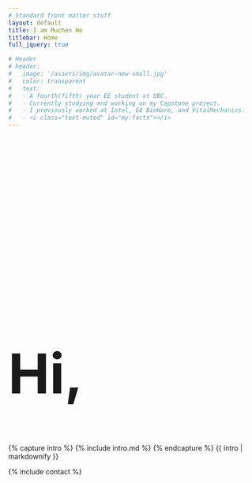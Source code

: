 ```yaml
---
# Standard front matter stuff
layout: default
title: I am Muchen He
titlebar: Home
full_jquery: true

# Header
# header:
#   image: '/assets/img/avatar-new-small.jpg'
#   color: transparent
#   text:
#   - A fourth(fifth) year EE student at UBC.
#   - Currently studying and working on my Capstone project.
#   - I previously worked at Intel, EA BioWare, and VitalMechanics.
#   - <i class="text-muted" id="my-facts"></i>
---
```


<style>
#headshot-img {
    background-image: url("/assets/img/light-512.jpeg");
    background-size: cover;
    width: 100%;
    max-width: 256px;
    margin-bottom: 2em;
}
#headshot-img::after {
    content: "";
    display: block;
    padding-bottom: 100%;
}
@media (prefers-color-scheme: dark) {
    #headshot-img {
        background-image: url("/assets/img/dark-512.jpeg");
    }
}
</style>

<div class="row">
    <div class="col-md-4">
        <div id="headshot-img"></div>
    </div>
    <div class="col-md-8">
    <h1 style="font-size: 800%; font-weight: bold">Hi,</h1>
    {% capture intro %}
    {% include intro.md %}
    {% endcapture %}
    {{ intro | markdownify }}
    </div>
</div>

<div class="my-5"></div>

{% include contact %}
